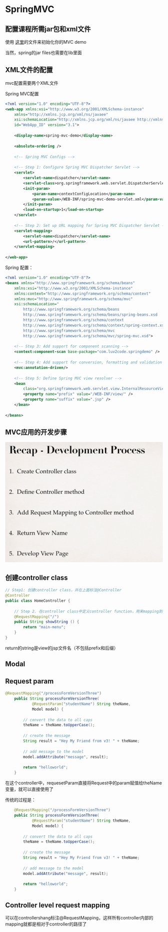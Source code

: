 # SpringMVC

## 配置课程所需jar包和xml文件

使用 [这里](../starterCodes/solution-code-spring-mvc-config-files/spring-mvc/starter-files/spring-mvc-demo/)的文件来初始化你的MVC demo

当然，spring的jar files也需要在lib里面

## XML文件的配置

mvc配置需要两个XML文件


Spring MVC配置
``` xml
<?xml version="1.0" encoding="UTF-8"?>
<web-app xmlns:xsi="http://www.w3.org/2001/XMLSchema-instance"
	xmlns="http://xmlns.jcp.org/xml/ns/javaee"
	xsi:schemaLocation="http://xmlns.jcp.org/xml/ns/javaee http://xmlns.jcp.org/xml/ns/javaee/web-app_3_1.xsd"
	id="WebApp_ID" version="3.1">

	<display-name>spring-mvc-demo</display-name>

	<absolute-ordering />

	<!-- Spring MVC Configs -->

	<!-- Step 1: Configure Spring MVC Dispatcher Servlet -->
	<servlet>
		<servlet-name>dispatcher</servlet-name>
		<servlet-class>org.springframework.web.servlet.DispatcherServlet</servlet-class>
		<init-param>
			<param-name>contextConfigLocation</param-name>
			<param-value>/WEB-INF/spring-mvc-demo-servlet.xml</param-value>
		</init-param>
		<load-on-startup>1</load-on-startup>
	</servlet>

	<!-- Step 2: Set up URL mapping for Spring MVC Dispatcher Servlet -->
	<servlet-mapping>
		<servlet-name>dispatcher</servlet-name>
		<url-pattern>/</url-pattern>
	</servlet-mapping>
	
</web-app>
```

Spring 配置：
``` xml
<?xml version="1.0" encoding="UTF-8"?>
<beans xmlns="http://www.springframework.org/schema/beans"
	xmlns:xsi="http://www.w3.org/2001/XMLSchema-instance" 
	xmlns:context="http://www.springframework.org/schema/context"
	xmlns:mvc="http://www.springframework.org/schema/mvc"
	xsi:schemaLocation="
		http://www.springframework.org/schema/beans
    	http://www.springframework.org/schema/beans/spring-beans.xsd
    	http://www.springframework.org/schema/context
    	http://www.springframework.org/schema/context/spring-context.xsd
    	http://www.springframework.org/schema/mvc
        http://www.springframework.org/schema/mvc/spring-mvc.xsd">

	<!-- Step 3: Add support for component scanning -->
	<context:component-scan base-package="com.luv2code.springdemo" />

	<!-- Step 4: Add support for conversion, formatting and validation support -->
	<mvc:annotation-driven/>

	<!-- Step 5: Define Spring MVC view resolver -->
	<bean
		class="org.springframework.web.servlet.view.InternalResourceViewResolver">
		<property name="prefix" value="/WEB-INF/view/" />
		<property name="suffix" value=".jsp" />
	</bean>

</beans>

```

## MVC应用的开发步骤

![picture 1](../images/4cce9f51f09061ffb80641ca73c3060e0716ce6f6b559be2130ee6e8812706fa.png)  

## 创建controller class

``` java
// Step1: 创建controller class，并在上面标注@Controller
@Controller
public class HomeController {
	
    // Step 2. 在controller class中定义controller function，用来mapping到不同的path上
	@RequestMapping("/")
	public String showString () {
		return "main-menu";
	}
}
```

return的string是view的jsp文件名（不包括prefix和后缀）


## Modal

## Request param

``` java
@RequestMapping("/processFormVersionThree")	
	public String processFormVersionThree(
			@RequestParam("studentName") String theName, 
			Model model) {
				
		// convert the data to all caps
		theName = theName.toUpperCase();
		
		// create the message
		String result = "Hey My Friend from v3! " + theName;
		
		// add message to the model
		model.addAttribute("message", result);
				
		return "helloworld";
	}
```
在这个controller中，requesetParam直接将Request中的param赋值给theName变量，就可以直接使用了

传统的过程是：

``` java
	@RequestMapping("/processFormVersionThree")	
	public String processFormVersionThree(
			@RequestParam("studentName") String theName, 
			Model model) {
				
		// convert the data to all caps
		theName = theName.toUpperCase();
		
		// create the message
		String result = "Hey My Friend from v3! " + theName;
		
		// add message to the model
		model.addAttribute("message", result);
				
		return "helloworld";
	}	
```

## Controller level request mapping

可以在controllershang标注@RequestMapping，这样所有controller内部的mapping就都是相对于controller的路径了